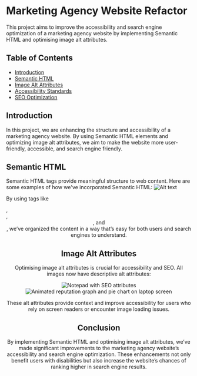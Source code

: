 # Marketing Agency Website Refactor

This project aims to improve the accessibility and search engine optimization of a marketing agency website by implementing Semantic HTML and optimising image alt attributes.

## Table of Contents
- [Introduction](#introduction)
- [Semantic HTML](#semantic-html)
- [Image Alt Attributes](#image-alt-attributes)
- [Accessibility Standards](#accessibility-standards)
- [SEO Optimization](#seo-optimization)

## Introduction

In this project, we are enhancing the structure and accessibility of a marketing agency website. By using Semantic HTML elements and optimizing image alt attributes, we aim to make the website more user-friendly, accessible, and search engine friendly.

## Semantic HTML

Semantic HTML tags provide meaningful structure to web content. Here are some examples of how we've incorporated Semantic HTML:
![Alt text](<Screenshot 2023-10-03 at 23.39.56-2.png>)

By using tags like <footer>, <article>, <header>, and <nav>, we’ve organized the content in a way that’s easy for both users and search engines to understand.

## Image Alt Attributes

Optimising image alt attributes is crucial for accessibility and SEO. All images now have descriptive alt attributes:

<img src="./assets/images/search-engine-optimization.jpg" alt="Notepad with SEO attributes">
<img src="./assets/images/online-reputation-management.jpg" alt="Animated reputation graph and pie chart on laptop screen">

These alt attributes provide context and improve accessibility for users who rely on screen readers or encounter image loading issues.

## Conclusion

By implementing Semantic HTML and optimising image alt attributes, we’ve made significant improvements to the marketing agency website’s accessibility and search engine optimization. These enhancements not only benefit users with disabilities but also increase the website’s chances of ranking higher in search engine results.